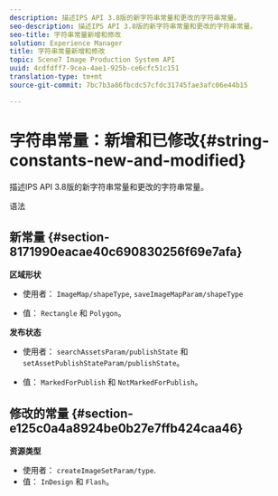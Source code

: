 ```yaml
---
description: 描述IPS API 3.8版的新字符串常量和更改的字符串常量。
seo-description: 描述IPS API 3.8版的新字符串常量和更改的字符串常量。
seo-title: 字符串常量新增和修改
solution: Experience Manager
title: 字符串常量新增和修改
topic: Scene7 Image Production System API
uuid: 4cdfdff7-9cea-4ae1-925b-ce6cfc51c151
translation-type: tm+mt
source-git-commit: 7bc7b3a86fbcdc57cfdc31745fae3afc06e44b15

---
```



# 字符串常量：新增和已修改{#string-constants-new-and-modified}

描述IPS API 3.8版的新字符串常量和更改的字符串常量。

语法

## 新常量 {#section-8171990eacae40c690830256f69e7afa}

**区域形状**

* 使用者： `ImageMap/shapeType`, `saveImageMapParam/shapeType`

* 值： `Rectangle` 和 `Polygon`。

**发布状态**

* 使用者： `searchAssetsParam/publishState` 和 `setAssetPublishStateParam/publishState`。

* 值： `MarkedForPublish` 和 `NotMarkedForPublish`。

## 修改的常量 {#section-e125c0a4a8924be0b27e7ffb424caa46}

**资源类型**

* 使用者： `createImageSetParam/type`.
* 值： `InDesign` 和 `Flash`。

